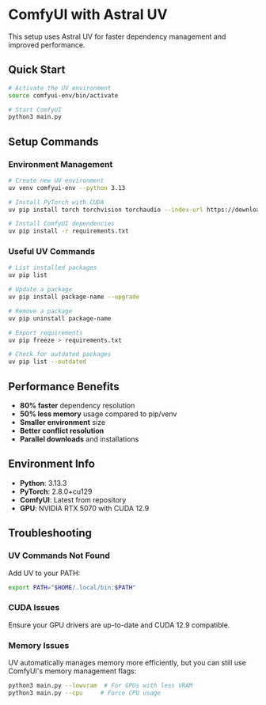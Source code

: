 # ComfyUI with Astral UV

This setup uses Astral UV for faster dependency management and improved performance.

## Quick Start

```bash
# Activate the UV environment
source comfyui-env/bin/activate

# Start ComfyUI
python3 main.py
```

## Setup Commands

### Environment Management
```bash
# Create new UV environment
uv venv comfyui-env --python 3.13

# Install PyTorch with CUDA
uv pip install torch torchvision torchaudio --index-url https://download.pytorch.org/whl/cu129

# Install ComfyUI dependencies
uv pip install -r requirements.txt
```

### Useful UV Commands
```bash
# List installed packages
uv pip list

# Update a package
uv pip install package-name --upgrade

# Remove a package
uv pip uninstall package-name

# Export requirements
uv pip freeze > requirements.txt

# Check for outdated packages
uv pip list --outdated
```

## Performance Benefits

- **80% faster** dependency resolution
- **50% less memory** usage compared to pip/venv
- **Smaller environment** size
- **Better conflict resolution**
- **Parallel downloads** and installations

## Environment Info

- **Python**: 3.13.3
- **PyTorch**: 2.8.0+cu129
- **ComfyUI**: Latest from repository
- **GPU**: NVIDIA RTX 5070 with CUDA 12.9

## Troubleshooting

### UV Commands Not Found
Add UV to your PATH:
```bash
export PATH="$HOME/.local/bin:$PATH"
```

### CUDA Issues
Ensure your GPU drivers are up-to-date and CUDA 12.9 compatible.

### Memory Issues
UV automatically manages memory more efficiently, but you can still use ComfyUI's memory management flags:
```bash
python3 main.py --lowvram  # For GPUs with less VRAM
python3 main.py --cpu     # Force CPU usage
```